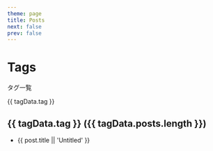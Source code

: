 ```yaml
---
theme: page
title: Posts
next: false
prev: false
---
```


<script setup>
import { data as posts } from '../.vitepress/theme/tags.data.mts'
</script>

# Tags

タグ一覧

<span v-for="tagData in posts" :key="tagData.tag">
  <a :href="`/tags/#${tagData.tag}`">{{ tagData.tag }}</a>&nbsp;
</span>

<div v-for="tagData in posts" :key="tagData.tag">
  <h2>{{ tagData.tag }} ({{ tagData.posts.length }})</h2>
  <ul>
    <li v-for="post in tagData.posts" :key="post.url">
      <a :href="post.url">{{ post.title || 'Untitled' }}</a>
    </li>
  </ul>
</div>

